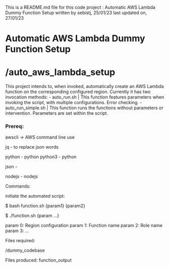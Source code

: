 This is a README.md file for this code project : Automatic AWS Lambda Dummy Function Setup
written by sebistj, 25/01/23
last updated on, 27/01/23


# Automatic AWS Lambda Dummy Function Setup
# /auto_aws_lambda_setup

This project intends to, when invoked, automatically create an AWS Lambda function on the corresponding configured region.
Currently it has two invocation methods:
	- auto_run.sh	| This function features parameters when invoking the script, with multiple configurations. Error checking.
	- auto_run_simple.sh	| This function runs the functions without parameters or intervention. Parameters are set within the script.

### Prereq:

awscli -> AWS command line use 

jq - to replace json words

python - python
python3 - python

json - 

nodejs - nodejs



Commands:

initiate the automated script:

$ bash function.sh {param1} {param2}

$ ./function.sh {param ...}



param 0: Region configuration
param 1: Function name
param 2: Role name
param 3: ...



Files required:

/dummy_codebase


Files produced:
function_output
